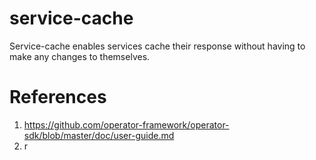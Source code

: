 # service-cache

Service-cache enables services cache their response without having to make any changes to themselves.

# References

1. https://github.com/operator-framework/operator-sdk/blob/master/doc/user-guide.md
2. r
